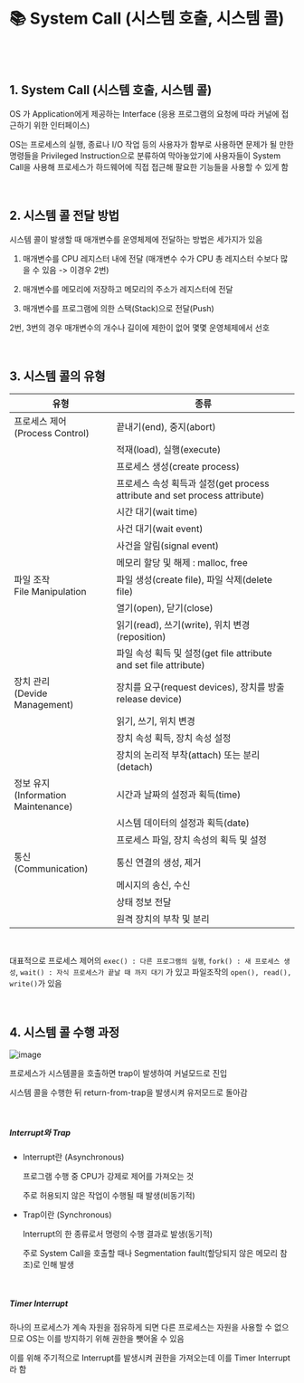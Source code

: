 # 📚 System Call (시스템 호출, 시스템 콜)

<br>

<br>

## 1. System Call (시스템 호출, 시스템 콜)

OS 가 Application에게 제공하는 Interface (응용 프로그램의 요청에 따라 커널에 접근하기 위한 인터페이스)

OS는 프로세스의 실행, 종료나 I/O 작업 등의 사용자가 함부로 사용하면 문제가 될 만한 명령들을 Privileged Instruction으로 분류하여 막아놓았기에 사용자들이 System Call을 사용해 프로세스가 하드웨어에 직접 접근해 팔요한 기능들을 사용할 수 있게 함

<br>

## 2. 시스템 콜 전달 방법

시스템 콜이 발생할 때 매개변수를 운영체제에 전달하는 방법은 세가지가 있음

1. 매개변수를 CPU 레지스터 내에 전달 (매개변수 수가 CPU 총 레지스터 수보다 많을 수 있음 -> 이경우 2번)

2. 매개변수를 메모리에 저장하고 메모리의 주소가 레지스터에 전달

3. 매개변수를 프로그램에 의한 스택(Stack)으로 전달(Push)

2번, 3번의 경우 매개변수의 개수나 길이에 제한이 없어 몇몇 운영체제에서 선호

<br>

## 3. 시스템 콜의 유형

| 유형                                   | 종류                                                                       |
| -------------------------------------- | -------------------------------------------------------------------------- |
| 프로세스 제어<br>(Process Control)     | 끝내기(end), 중지(abort)                                                   |
|                                        | 적재(load), 실행(execute)                                                  |
|                                        | 프로세스 생성(create process)                                              |
|                                        | 프로세스 속성 획득과 설정(get process attribute and set process attribute) |
|                                        | 시간 대기(wait time)                                                       |
|                                        | 사건 대기(wait event)                                                      |
|                                        | 사건을 알림(signal event)                                                  |
|                                        | 메모리 할당 및 해제 : malloc, free                                         |
| 파일 조작<br>File Manipulation         | 파일 생성(create file), 파일 삭제(delete file)                             |
|                                        | 열기(open), 닫기(close)                                                    |
|                                        | 읽기(read), 쓰기(write), 위치 변경(reposition)                             |
|                                        | 파일 속성 획득 및 설정(get file attribute and set file attribute)          |
| 장치 관리<br>(Devide Management)       | 장치를 요구(request devices), 장치를 방출release device)                   |
|                                        | 읽기, 쓰기, 위치 변경                                                      |
|                                        | 장치 속성 획득, 장치 속성 설정                                             |
|                                        | 장치의 논리적 부착(attach) 또는 분리(detach)                               |
| 정보 유지<br>(Information Maintenance) | 시간과 날짜의 설정과 획득(time)                                            |
|                                        | 시스템 데이터의 설정과 획득(date)                                          |
|                                        | 프로세스 파일, 장치 속성의 획득 및 설정                                    |
| 통신<br>(Communication)                | 통신 연결의 생성, 제거                                                     |
|                                        | 메시지의 송신, 수신                                                        |
|                                        | 상태 정보 전달                                                             |
|                                        | 원격 장치의 부착 및 분리                                                   |

<br>

대표적으로 프로세스 제어의 `exec() : 다른 프로그램의 실행`, `fork() : 새 프로세스 생성`, `wait() : 자식 프로세스가 끝날 때 까지 대기` 가 있고 파일조작의 `open(), read(), write()`가 있음

<br>

## 4. 시스템 콜 수행 과정

![image](https://img1.daumcdn.net/thumb/R1280x0/?scode=mtistory2&fname=https%3A%2F%2Fblog.kakaocdn.net%2Fdn%2FALlGh%2FbtquL0XgOow%2FqaDksq1AsUKrpZKEzSu0DK%2Fimg.png)

프로세스가 시스템콜을 호출하면 trap이 발생하여 커널모드로 진입

시스템 콜을 수행한 뒤 return-from-trap을 발생시켜 유저모드로 돌아감

<br>

##### Interrupt와 Trap

- Interrupt란 (Asynchronous)

  프로그램 수행 중 CPU가 강제로 제어를 가져오는 것

  주로 허용되지 않은 작업이 수행될 때 발생(비동기적)

- Trap이란 (Synchronous)

  Interrupt의 한 종류로서 명령의 수행 결과로 발생(동기적)

  주로 System Call을 호출할 때나 Segmentation fault(할당되지 않은 메모리 참조)로 인해 발생

<br>

##### Timer Interrupt

하나의 프로세스가 계속 자원을 점유하게 되면 다른 프로세스는 자원을 사용할 수 없으므로 OS는 이를 방지하기 위해 권한을 뺏어올 수 있음

이를 위해 주기적으로 Interrupt를 발생시켜 권한을 가져오는데 이를 Timer Interrupt라 함
